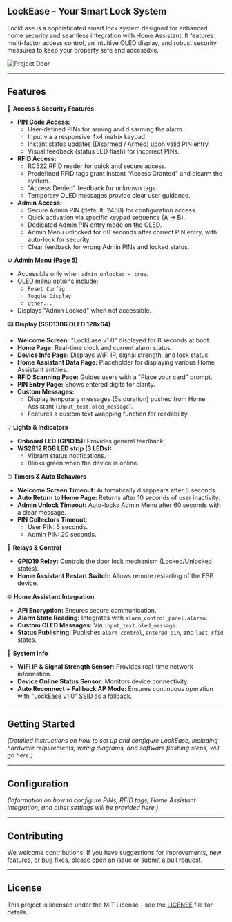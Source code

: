 ## LockEase - Your Smart Lock System
[](https://www.google.com/search?q=https://github.com/your-repo-link)

LockEase is a sophisticated smart lock system designed for enhanced home security and seamless integration with Home Assistant. It features multi-factor access control, an intuitive OLED display, and robust security measures to keep your property safe and accessible.


![Project Door](images/Lockease "Door Lock Project")

-----

## Features

🔑 **Access & Security Features**

  * **PIN Code Access:**
      * User-defined PINs for arming and disarming the alarm.
      * Input via a responsive 4x4 matrix keypad.
      * Instant status updates (Disarmed / Armed) upon valid PIN entry.
      * Visual feedback (status LED flash) for incorrect PINs.
  * **RFID Access:**
      * RC522 RFID reader for quick and secure access.
      * Predefined RFID tags grant instant "Access Granted" and disarm the system.
      * "Access Denied" feedback for unknown tags.
      * Temporary OLED messages provide clear user guidance.
  * **Admin Access:**
      * Secure Admin PIN (default: 2468) for configuration access.
      * Quick activation via specific keypad sequence (A → B).
      * Dedicated Admin PIN entry mode on the OLED.
      * Admin Menu unlocked for 60 seconds after correct PIN entry, with auto-lock for security.
      * Clear feedback for wrong Admin PINs and locked status.

⚙️ **Admin Menu (Page 5)**

  * Accessible only when `admin_unlocked = true`.
  * OLED menu options include:
      * `Reset Config`
      * `Toggle Display`
      * `Other...`
  * Displays "Admin Locked" when not accessible.

📟 **Display (SSD1306 OLED 128x64)**

  * **Welcome Screen:** "LockEase v1.0" displayed for 8 seconds at boot.
  * **Home Page:** Real-time clock and current alarm status.
  * **Device Info Page:** Displays WiFi IP, signal strength, and lock status.
  * **Home Assistant Data Page:** Placeholder for displaying various Home Assistant entities.
  * **RFID Scanning Page:** Guides users with a "Place your card" prompt.
  * **PIN Entry Page:** Shows entered digits for clarity.
  * **Custom Messages:**
      * Display temporary messages (5s duration) pushed from Home Assistant (`input_text.oled_message`).
      * Features a custom text wrapping function for readability.

💡 **Lights & Indicators**

  * **Onboard LED (GPIO15):** Provides general feedback.
  * **WS2812 RGB LED strip (3 LEDs):**
      * Vibrant status notifications.
      * Blinks green when the device is online.

⏱ **Timers & Auto Behaviors**

  * **Welcome Screen Timeout:** Automatically disappears after 8 seconds.
  * **Auto Return to Home Page:** Returns after 10 seconds of user inactivity.
  * **Admin Unlock Timeout:** Auto-locks Admin Menu after 60 seconds with a clear message.
  * **PIN Collectors Timeout:**
      * User PIN: 5 seconds.
      * Admin PIN: 20 seconds.

🔄 **Relays & Control**

  * **GPIO19 Relay:** Controls the door lock mechanism (Locked/Unlocked states).
  * **Home Assistant Restart Switch:** Allows remote restarting of the ESP device.

🌐 **Home Assistant Integration**

  * **API Encryption:** Ensures secure communication.
  * **Alarm State Reading:** Integrates with `alarm_control_panel.alarmo`.
  * **Custom OLED Messages:** Via `input_text.oled_message`.
  * **Status Publishing:** Publishes `alarm_control`, `entered_pin`, and `last_rfid` states.

📡 **System Info**

  * **WiFi IP & Signal Strength Sensor:** Provides real-time network information.
  * **Device Online Status Sensor:** Monitors device connectivity.
  * **Auto Reconnect + Fallback AP Mode:** Ensures continuous operation with "LockEase v1.0" SSID as a fallback.

-----

## Getting Started

*(Detailed instructions on how to set up and configure LockEase, including hardware requirements, wiring diagrams, and software flashing steps, will go here.)*

-----

## Configuration

*(Information on how to configure PINs, RFID tags, Home Assistant integration, and other settings will be provided here.)*

-----

## Contributing

We welcome contributions\! If you have suggestions for improvements, new features, or bug fixes, please open an issue or submit a pull request.

-----

## License

This project is licensed under the MIT License - see the [LICENSE](https://www.google.com/search?q=LICENSE) file for details.
